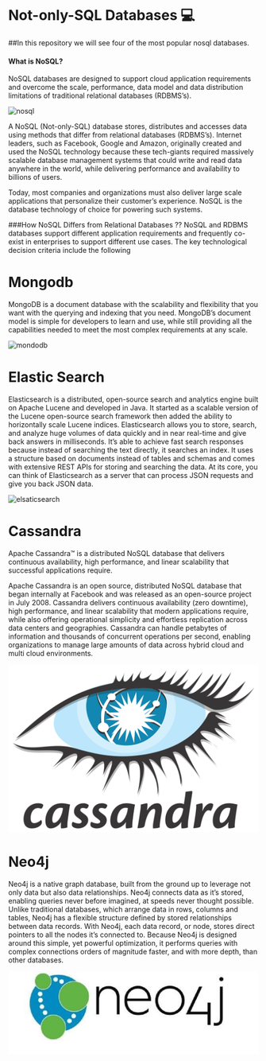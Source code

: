 # Not-only-SQL Databases 💻 

##In this repository  we will see four of the most popular nosql databases.


#### What is NoSQL?

NoSQL databases are designed to support cloud application requirements and overcome the scale, performance, data model and data distribution limitations of traditional relational databases (RDBMS’s).

![nosql](/Users/nathanamar/Documents/github/No_SQL_DB/img/nosql.png)

A NoSQL (Not-only-SQL) database stores, distributes and accesses data using methods that differ from relational databases (RDBMS’s). Internet leaders, such as Facebook, Google and Amazon, originally created and used the NoSQL technology because these tech-giants required massively scalable database management systems that could write and read data anywhere in the world, while delivering performance and availability to billions of users.

Today, most companies and organizations must also deliver large scale applications that personalize their customer’s experience. NoSQL is the database technology of choice for powering such systems.

###How NoSQL Differs from Relational Databases ?? 
NoSQL and RDBMS databases support different application requirements and frequently co-exist in enterprises to support different use cases. The key technological decision criteria include the following

# Mongodb

MongoDB is a document database with the scalability and flexibility that you want with the querying and indexing that you need. MongoDB’s document model is simple for developers to learn and use, while still providing all the capabilities needed to meet the most complex requirements at any scale.

![mondodb](/Users/nathanamar/Documents/github/No_SQL_DB/img/mondodb.jpg)

# Elastic Search

Elasticsearch is a distributed, open-source search and analytics engine built on Apache Lucene and developed in Java. It started as a scalable version of the Lucene open-source search framework then added the ability to horizontally scale Lucene indices. Elasticsearch allows you to store, search, and analyze huge volumes of data quickly and in near real-time and give back answers in milliseconds. It’s able to achieve fast search responses because instead of searching the text directly, it searches an index. It uses a structure based on documents instead of tables and schemas and comes with extensive REST APIs for storing and searching the data. At its core, you can think of Elasticsearch as a server that can process JSON requests and give you back JSON data.


![elsaticsearch](/Users/nathanamar/Documents/github/No_SQL_DB/img/elsaticsearch.png)

# Cassandra

Apache Cassandra™ is a distributed NoSQL database that delivers continuous availability, high performance, and linear scalability that successful applications require.

Apache Cassandra is an open source, distributed NoSQL database that began internally at Facebook and was released as an open-source project in July 2008. Cassandra delivers continuous availability (zero downtime), high performance, and linear scalability that modern applications require, while also offering operational simplicity and effortless replication across data centers and geographies. Cassandra can handle petabytes of information and thousands of concurrent operations per second, enabling organizations to manage large amounts of data across hybrid cloud and multi cloud environments.



![cassandra](https://github.com/Nath19/No_SQL_DB/blob/master/img/cassandra.png)


# Neo4j
Neo4j is a native graph database, built from the ground up to leverage not only data but also data relationships. Neo4j connects data as it’s stored, enabling queries never before imagined, at speeds never thought possible. Unlike traditional databases, which arrange data in rows, columns and tables, Neo4j has a flexible structure defined by stored relationships between data records.
With Neo4j, each data record, or node, stores direct pointers to all the nodes it’s connected to. Because Neo4j is designed around this simple, yet powerful optimization, it performs queries with complex connections orders of magnitude faster, and with more depth, than other databases.

![neo4j](https://github.com/Nath19/No_SQL_DB/blob/master/img/neo4j.jpg)
